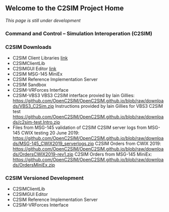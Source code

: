 ## Welcome to the C2SIM Project Home

_This page is still under development_

### Command and Control – Simulation Interoperation (C2SIM)

### C2SIM Downloads
- C2SIM Client Libraries [link](https://github.com/OpenC2SIM/c2sim/example)
- C2SIMClientLib
- C2SIMGUI Editor [link](https://github.com/OpenC2SIM/OpenC2SIM.github.io/raw/master/downloads/C2SIMGUIv2.8.8.zip)
- C2SIM MSG-145 MiniEx
- C2SIM Reference Implementation Server
- C2SIM Sandbox
- C2SIM-VRForces Interface
- C2SIM-VBS3
    VBS3 C2SIM interface provied by Iain Gillies:
      https://github.com/OpenC2SIM/OpenC2SIM.github.io/blob/raw/downloads/VBS3_C2Sim.zip
    Instructions provided by Iain Gillies for VBS3 C2SIM test
      https://github.com/OpenC2SIM/OpenC2SIM.github.io/blob/raw/downloads/c2sim-test.Intro.zip
- Files from MSG-145 validation of C2SIM
    C2SIM server logs from MSG-145 CWIX testing 20 June 2019:
      https://github.com/OpenC2SIM/OpenC2SIM.github.io/blob/raw/downloads/MSG-145_CWIX2019_serverlogs.zip
    C2SIM Orders from CWIX 2019:
      https://github.com/OpenC2SIM/OpenC2SIM.github.io/blob/raw/downloads/OrdersCWIX2019-rev1.zip
    C2SIM Orders from MSG-145 MiniEx:
      https://github.com/OpenC2SIM/OpenC2SIM.github.io/blob/raw/downloads/OrdersMiniEx.zip

### C2SIM Versioned Development
- C2SIMClientLib
- C2SIMGUI Editor
- C2SIM Reference Implementation Server
- C2SIM-VRForces Interface
